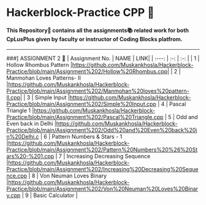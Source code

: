 # Hackerblock-Practice CPP :bookmark_tabs:

#### This Repository📁 contains all the assignments:books: related work for both CpLusPlus given by faculty or instructor of Coding Blocks platfrom.

<hr/>




###] ASSIGNMENT 2 :dart:
| Assignment No. | NAME | LINK|
| :---:   | :-: | :-: |
| 1 | Hollow Rhombus Pattern         |https://github.com/Muskankhosla/Hackerblock-Practice/blob/main/Assignment%202/Hollow%20Rhombus.cpp|
| 2 | Manmohan Loves Patterns- II    |https://github.com/Muskankhosla/Hackerblock-Practice/blob/main/Assignment%202/Manmohan%20loves%20pattern-ll.cpp|
| 3 | Simple Input                   |https://github.com/Muskankhosla/Hackerblock-Practice/blob/main/Assignment%202/Simple%20Input.cpp
| 4 | Pascal Triangle 1              |https://github.com/Muskankhosla/Hackerblock-Practice/blob/main/Assignment%202/Pascal%20Triangle.cpp
| 5 | Odd and Even back in Delhi     |https://github.com/Muskankhosla/Hackerblock-Practice/blob/main/Assignment%202/Odd%20and%20Even%20back%20in%20Delhi.c
| 6 | Pattern Numbers & Stars - 1    |https://github.com/Muskankhosla/Hackerblock-Practice/blob/main/Assignment%202/Pattern%20Numbers%20%26%20Stars%20-%201.cpp
| 7 | Increasing Decreasing Sequence |https://github.com/Muskankhosla/Hackerblock-Practice/blob/main/Assignment%202/Increasing%20Decreasing%20Sequence.cpp 
| 8 | Von Neuman Loves Binary        |https://github.com/Muskankhosla/Hackerblock-Practice/blob/main/Assignment%202/Von%20Neuman%20Loves%20Binary.cpp
| 9 |      Basic Calculator          |
</hr>
